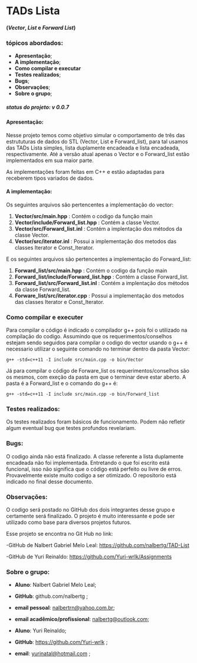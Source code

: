# TADs Lista 
#### (*Vector*, *List* e *Forward List*)

### tópicos abordados:

- **Apresentação**;  
- **A implementação**;
- **Como compilar e executar**
- **Testes realizados**;
- **Bugs**;
- **Observações**;
- **Sobre o grupo**;

##### status do projeto: **v 0.0.7**  

#### Apresentação:
Nesse projeto temos como objetivo simular o comportamento de três das 
estrututuras de dados do STL (Vector, List e Forward_list), para tal
usamos das TADs Lista simples, lista duplamente encadeada e lista 
encadeada, respectivamente. Até a versão atual apenas o Vector e
o Forward_list estão implementados em sua maior parte.
    
As implementações foram feitas em C++ e estão adaptadas para receberem
tipos variados de dados.    
#### A implementação:  
  
  Os seguintes arquivos são pertencentes a implementação do vector:
  
  1) **Vector/src/main.hpp** : Contém o codigo da função main
  2) **Vector/include/Forward_list.hpp** :  Contém a classe Vector.
  3) **Vector/src/Forward_list.inl** : Contém a implentação dos métodos da classe Vector.
  4) **Vector/src/iterator.inl** :  Possui a implementação dos metodos das classes Iterator e Const_Iterator.
  
  E os seguintes arquivos são pertencentes a implementação do Forward_list:
  
  1) **Forward_list/src/main.hpp** : Contém o codigo da função main
  2) **Forward_list/include/Forward_list.hpp** :  Contém a classe Forward_list.
  3) **Forward_list/src/Forward_list.inl** : Contém a implentação dos métodos da classe Forward_list.
  4) **Forware_list/src/iterator.cpp** :  Possui a implementação dos metodos das classes Iterator e Const_Iterator.
  
### Como compilar e executer
  Para compilar o código é indicado o compilador g++ pois foi o utilizado na compilação do codigo.
  Assumindo que os requerimentos/conselhos estejam sendo seguidos para compilar o codigo do vector usando o g++ é necessario utilizar o seguinte comando no terminar dentro da pasta Vector:
  
    g++ -std=c++11 -I include src/main.cpp -o bin/Vector
  
  Já para compilar o código de Forware_list os requerimentos/conselhos são os mesmos, com exeção da pasta em que o terminar deve estar aberto. A pasta é a Forward_list e o comando do g++ é:
  
    g++ -std=c++11 -I include src/main.cpp -o bin/Forward_list
  
### Testes realizados:
  
  Os testes realizados foram básicos de funcionamento. Podem não refletir algum eventual bug que testes profundos revelariam.
    
### Bugs:
  
  O codigo ainda não está finalizado. A classe referente a lista duplamente encadeada não foi implementada. Entretando o que foi escrito está funcional, isso não significa que o código está perfeito ou livre de erros. Provavelmente existe muito codigo a ser otimizado. O repositorio está indicado no final desse documento.

### Observações:

  O codigo será postado no GitHub dos dois integrantes desse grupo e certamente será finalizado. O projeto é muito interessante e pode ser utilizado como base para diversos projetos futuros.

  Esse projeto se encontra no Git Hub no link:  
  
  -GitHub de Nalbert Gabriel Melo Leal:
   https://github.com/nalbertg/TAD-List
  
  -GitHub de Yuri Reinaldo:
   https://github.com/Yuri-wrlk/Assignments 

### Sobre o grupo:
    
- **Aluno**: Nalbert Gabriel Melo Leal;
- **GitHub**: github.com/nalbertg ;
- **email pessoal**: nalbertrn@yahoo.com.br;
- **email acadêmico/profissional**: nalbertg@outlook.com;
  

- **Aluno**: Yuri Reinaldo;
- **GitHub**:  https://github.com/Yuri-wrlk ;
- **email**: yurinatal@hotmail.com ;
    

